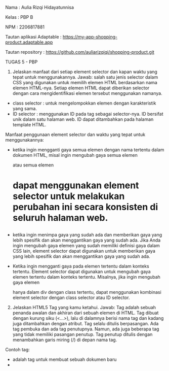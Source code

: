 Nama : Aulia Rizqi Hidayatunnisa

Kelas : PBP B

NPM : 2206817881

Tautan aplikasi Adaptable : https://my-app-shopping-product.adaptable.app

Tautan repository : https://github.com/auliarizqiqi/shopping-product.git

TUGAS 5 - PBP

1. Jelaskan manfaat dari setiap element selector dan kapan waktu yang tepat untuk menggunakannya.
Jawab: salah satu jenis selector dalam CSS yang digunakan untuk memilih elemen HTML berdasarkan nama elemen HTML-nya. Setiap elemen HTML dapat diberikan selector dengan cara mengidentifikasi elemen tersebut menggunakan namanya. 
- class selector : untuk mengelompokkan elemen dengan karakteristik yang sama.
- ID selector : menggunakan ID pada tag sebagai selector-nya. ID bersifat unik dalam satu halaman web. ID dapat ditambahkan pada halaman template HTML.

Manfaat penggunaan element selector dan waktu yang tepat untuk menggunakannya:

- ketika ingin mengganti gaya semua elemen dengan nama tertentu dalam dokumen HTML, misal ingin mengubah gaya semua elemen <p> atau semua elemen <h1> dapat menggunakan element selector untuk melakukan perubahan ini secara konsisten di seluruh halaman web.
   
- ketika ingin menimpa gaya yang sudah ada dan memberikan gaya yang lebih spesifik dan akan menggantikan gaya yang sudah ada. Jika Anda ingin mengubah gaya elemen yang sudah memiliki definisi gaya dalam CSS lain, element selector dapat digunakan untuk memberikan gaya yang lebih spesifik dan akan menggantikan gaya yang sudah ada.

- Ketika ingin mengganti gaya pada elemen tertentu dalam konteks tertentu. Element selector dapat digunakan untuk mengubah gaya elemen tertentu dalam konteks tertentu. Misalnya, jika ingin mengubah gaya elemen <p> hanya dalam div dengan class tertentu, dapat menggunakan kombinasi element selector dengan class selector atau ID selector.

2. Jelaskan HTML5 Tag yang kamu ketahui.
Jawab: Tag adalah sebuah penanda awalan dan akhiran dari sebuah elemen di HTML. Tag dibuat dengan kurung siku (<...>), lalu di dalamnya berisi nama tag dan kadang juga ditambahkan dengan atribut. Tag selalu ditulis berpasangan. Ada tag pembuka dan ada tag penutupnya. Namun, ada juga beberapa tag yang tidak memiliki pasangan penutup. Tag penutup ditulis dengan menambahkan garis miring (/) di depan nama tag.

Contoh tag:
- <html> adalah tag untuk membuat sebuah dokumen baru
- <title> adalah tag untuk membuat judul dari sebuah halaman
- <body> adalah tag untuk membuar body/tubuh dari sebuah halaman
- <p> adalah tag untuk membuat paragraf
- <button> adalah tag untuk membuat sebuah tombol yang dapat diklik

sumber: https://codepolitan.com/blog/pengenalan-html5-belajar-html

https://gilacoding.com/read/tag-tag-pada-html-beserta-fungsinya

https://www.petanikode.com/html-tag-elemen-atribut/

3. Jelaskan perbedaan antara margin dan padding.
Jawab: Margin: mengosongkan area di sekitar border (transparan), sedangkan Padding: mengosongkan area di sekitar konten (transparan).
Dalam CSS, margin adalah ruang di sekitar batas elemen, sedangkan padding adalah ruang antara batas elemen dan konten elemen. Dengan kata lain, properti margin mengontrol ruang di luar elemen, dan properti padding mengontrol ruang di dalam elemen.
Kegunaan margin:
- mengubah posisi elemen pada halaman
- atur jarak antar elemen terdekat
- menginginkan elemen yang tumpang tindih

Kegunaan padding;
- menambahkan spasi antara content dan border
- mengubah ukuran element

sumber: https://blog.hubspot.com/website/css-margin-vs-padding


4. Jelaskan perbedaan antara framework CSS Tailwind dan Bootstrap. Kapan sebaiknya kita menggunakan Bootstrap daripada Tailwind, dan sebaliknya?
Jawab: Perbedaan framework CSS Tailwind dan Bootstrap dari berbagai aspek:
- Desain
Bootstrap sering kali menghasilkan tampilan yang lebih konsisten di seluruh proyek karena menggunakan komponen yang telah didefinisikan.Sedangkan tailwind memberikan fleksibilitas dan adaptabilitas tinggi terhadap proyek

- Fleksibilitas
Bootstrap menggunakan gaya dan komponen yang telah didefinisikan, yang memiliki tampilan yang sudah jadi dan dapat digunakan secara langsung. Sedangkan tailwind membangun tampilan dengan menggabungkan kelas-kelas utilitas yang telah didefinisikan sebelumnya.

- Ukuran File
Bootstrap memiliki file CSS yang lebih besar dibandingkan dengan Tailwind CSS karena termasuk banyak komponen yang telah didefinisikan. Sedangkan tailwind CSS memiliki file CSS yang lebih kecil sedikit dibandingkan Bootstrap dan hanya akan memuat kelas-kelas utilitas yang ada.

- Pembelajaran
Bootstrap memiliki pembelajaran yang lebih cepat untuk pemula karena dapat mulai dengan komponen yang telah didefinisikan. Sedangkan tailwind CSS memiliki pembelajaran yang lebih curam karena memerlukan pemahaman terhadap kelas-kelas utilitas yang tersedia dan bagaimana menggabungkannya untuk mencapai tampilan yang diinginkan.

Sebaiknya kita menggunakan Bootstrap daripada Tailwind ketika kita ingin membuat proyek dengan desain tradisional yang membutuhkan kerangka kerja yang stabil dan mudah digunakan, memerlukan fitur dan komponen yang siap pakai, dan direkomendasikan untuk pemula karena dapat mulai dengan komponen yang telah didefinisikan. 
Namun, sebaiknya kita menggunakan Tailwind daripada Bootstrap ketika kita ingin menggunakan class yang sangat spesifik, dan memberikan kebebasan kreatif, serta membutuhkan ukuran file yang lebih ringan dan ketika kita menggunakan banyak class utilitas dalam kode, ukuran file CSS dapat meningkat.

sumber: tutorial 4 PBP

https://codepolitan.com/blog/perbedaan-bootstrap-dan-tailwind



5. Jelaskan bagaimana cara kamu mengimplementasikan checklist di atas secara step-by-step (bukan hanya sekadar mengikuti tutorial).
Jawab:
-  Kustomisasi desain pada templat HTML yang telah dibuat pada Tugas 4 dengan menggunakan CSS atau CSS framework (seperti Bootstrap, Tailwind, Bulma) dengan ketentuan sebagai berikut: 
    -  Kustomisasi halaman login, register, dan tambah inventori semenarik mungkin.
    - Kustomisasi halaman daftar inventori menjadi lebih berwarna maupun menggunakan apporach lain seperti menggunakan Card.

Saya menambahkan inventori berupa size atau ukuran dari produk tersebut menggunakan charField. Kustomisasi halaman login dan register dengan memberikan warna dan mengubah letak bar login agar berada di tengah dengan menambahkan potongan kode di file main.html
Saya juga menggunakan card yang sumbernya saya peroleh dari https://getbootstrap.com/docs/5.3/components/card/ menggunakan bootstrap pada halaman main.html 
Kemudian saya menambahkan fitur edit pada aplikasi dengan membuat fungsi baru bernama edit_product di file views.py yang ada pada subdeirektori main yang menerima parameter request dan id. Lalu membuat berkas html baru dengan nama edit_product.html pada subdirektori main/templates. Isi berkas tersebut dengan template potongan kode. Buka urls.py yang berada pada direktori main dan import fungsi edit_product yang sudah dibuat. Tambahkan path url ke dalam urlpatterns untuk mengakses fungsi yang sudah diimpor tadi. Buka main.html yang berada pada subdirektori main/templates. Tambahkan potongan kode berikut sejajar dengan elemen <td> terakhir agar terlihat tombol edit pada setiap baris tabel.

Kemudian saya membuat fungsi untuk menghapus data produk dengan membuat fungsi baru dengan nama delete_product yang menerima parameter request dan id pada views.py di folder main untuk menghapus data produk. Buka urls.py yang ada pada folder main dan impor fungsi yang sudah dibuat tadi. Tambahkan path url ke dalam urlpatterns untuk mengakses fungsi yang sudah diimpor. Bukalah berkas main.html yang ada pada folder main/templates dan ubahlah kode yang sudah ada menjadi seperti berikut agar terdapat tombol hapus untuk setiap produk.

- Menjawab beberapa pertanyaan berikut pada README.md pada root folder (silakan modifikasi README.md yang telah kamu buat sebelumnya; tambahkan subjudul untuk setiap tugas).
Menjawab semua pertanyaan di README.md, saya berikan keterangan setiap jawaban merupakan tugas ke berapa. 

- Melakukan add-commit-push ke GitHub.
Buka terminal dan masukkan perintah berikut untuk melakukan push ke Github:
git add .
git commit -m "tugas 5 selesai"
git push -u origin master


TUGAS 4 - PBP
1. Apa itu Django UserCreationForm, dan jelaskan apa kelebihan dan kekurangannya?
Jawab: UserCreationForm adalah impor formulir bawaan yang memudahkan pembuatan formulir pendaftaran pengguna dalam aplikasi web. Dengan formulir ini, pengguna baru dapat mendaftar dengan mudah di situs web Anda tanpa harus menulis kode dari awal.

Kelebihan: 
- Tidak perlu mendefinisikan form pendaftaran dari awal sehingga dapat mempercepat proses pengembangan aplikasi
- Form ini sudah memiliki validasi bawaaan untuk field-field yang ada, seperti memeriksa apakah nama user sudah atau belum


Kekurangan:
- Perlu membuat form custom sendiri jika ingin memberi field tambahan walaupun sudah disediakan form untuk kebutuhan dasar
- Hanya menangani pendaftaran user, jika ingin fitur lain seperti konfirmasi email harus menambahkannya sendiri


2. Apa perbedaan antara autentikasi dan otorisasi dalam konteks Django, dan mengapa keduanya penting?
Jawab:
- Autentikasi adalah proses verifikasi identitas pengguna. Dalam aplikasi web, hal ini biasanya melibatkan pemeriksaan kredensial pengguna (misalnya, nama pengguna dan kata sandi) terhadap database pengguna terdaftar. Jika kredensial yang diberikan cocok dengan pengguna di database, pengguna tersebut dianggap diautentikasi. Sistem autentikasi bawaan Django menyediakan kerangka kerja yang kuat dan fleksibel untuk mengelola otentikasi pengguna. Ini mencakup Usermodel untuk menyimpan informasi pengguna, serta tampilan dan formulir untuk menangani registrasi pengguna, login, dan manajemen kata sandi. Autentikasi penting untuk membedakan atau memastikan apakah user tersebut sama atau tidak dan memmastikan informasi sensitif hanya dapat diakses oleh user yang sah.

- Otorisasi adalah proses menentukan apa yang diperbolehkan user melakukan sesuatu ketika mereka berhasil diotentikasi. Setelah pengguna diautentikasi, langkah selanjutnya adalah menentukan apa yang boleh mereka lakukan dalam aplikasi. Proses ini dikenal sebagai otorisasi. Otorisasi biasanya didasarkan pada peran pengguna, grup, atau izin yang menentukan tindakan apa yang dapat dilakukan pengguna. Sistem otorisasi Django dibangun di atas sistem autentikasinya dan memungkinkan pengembang untuk mengontrol akses ke berbagai bagian aplikasi dengan mudah. Django menyediakan satu set izin default untuk model bawaannya (misalnya, menambah, mengubah, menghapus) dan mengizinkan pengembang untuk membuat izin khusus untuk model mereka sendiri.Dalam django menyediakan sistem otorisasi melalui model Permission dan sistem Group. Tanpa otorisasi semua user memungkinkan memiliki akses ke dalam semua bagian pada aplikasi sehingga dapat menimbulkan resiko keamanan dan privasi.

sumber: https://vegibit.com/understanding-djangos-authentication-and-authorization-system/


3. Apa itu cookies dalam konteks aplikasi web, dan bagaimana Django menggunakan cookies untuk mengelola data sesi pengguna?
Jawab: Cookies adalah potongan kecil data yang dikirim dari server ke browser user dan disimpan di sisi klien. Ketika browser mengakses server yang sama di masa depan, browser akan mengirim kembali cookie ini ke server.
Django menggunakan cookies untuk mengimplementasikan pengelolaan sesi secara default yang digunakan untuk mengelola sesi pengguna ddengan cara mengidentifikasi pengguna mengakses situs web, lalu server akan mengambil Session ID yang disimpan dalam cookie. Dengan cara ini, server dapat mengidentifikasi pengguna ketika membuat permintaan selanjutnya. Pada permintaan berikutnya, situs web mengirimkan cookie Session ID ke server. Django kemudian menggunakan cookie ini untuk mengambil data sesi dan membuatnya dapat diakses dalam kode. 

sumber: https://betterprogramming.pub/managing-sessions-in-django-92ef72db4c63


4. Apakah penggunaan cookies aman secara default dalam pengembangan web, atau apakah ada risiko potensial yang harus diwaspadai?
Jawab: Cookies yang digunakan dengan benar dan sesuai maka akan aman. Cookies dibuat untuk menyimpan data kecil di browser dan mengirimkannya kembali ke server web. Data yang disimpan dalam cookies tidak dapat diakses oleh pihak ketiga jika dienkripsi atau diberi sandi. Risiko potensial yang harus diwaspadai adalah jika cookies mengandung informasi sensitif seperti data pribadi, oleh karena itu penting untuk memastikan tidak ada informasi sensitif yang tidak dienkripsi. 


5. Jelaskan bagaimana cara kamu mengimplementasikan checklist di atas secara step-by-step (bukan hanya sekadar mengikuti tutorial).
Jawab: 

Checklist untuk tugas ini adalah sebagai berikut:

- Mengimplementasikan fungsi registrasi, login, dan logout untuk memungkinkan pengguna untuk mengakses aplikasi sebelumnya dengan lancar.
Jalankan virtual environment terlebih dahulu, lalu buka voews.py untuk membuat fungsi register yang menerima parameter request. Tambahkan beberapa import pada bagian paling atas termasuk import UserCreationForm untuk memudahkan pembuatan formulir. Tambahkan potongan kode ke dalam fungsi register, import fungsi yang dibuat, dan tambahkan path url. Lalu untuk membuat fungsi login buka views.py dan buat fungsi yang menerima parameteer request. Tambahkan import authenticate dan login pada bagian paling atas. Lalu tambahkan potongan kode ke dalam fungsi login untuk mengauntentikasi user yang ingin login, buat berkash HTML yang diisi dengan template untuk tampilan meminta user log in. Import fungsi yang sudah dibuat dan tambahkan path url untuk mengakses fungsi yang sudah diimpor. Kemudian untuk membuat fungsi logout buka views.py dan buatlah fungsi yang menerima parameter request, tambahkan import logout pada bagian paling atas, tambahkan potongan kode ke dalam fungsi logout yang sudah dibuat untuk melakukan mekanisme logout. Tambahkan potongan kode di dalam berkas main.html yang ada pada folder main/templates (setelah hyperlink tag). Lalu buka urls.py dan impor fungsi yang dibuat dan tambahkan path url ke dalam urlpatterns untuk mengakses fungsi yang sudah diimpor.

- Membuat dua akun pengguna dengan masing-masing tiga dummy data menggunakan model yang telah dibuat pada aplikasi sebelumnya untuk setiap akun di lokal.
Buat dua akun user, pada tugas ini misalnya saya membuat akun dengan username "kiki" dan "auliarizqi" dengan tiga dummy data untuk setiap akun dengan menambahkan add product

- Menghubungkan model Item dengan User.
Buka models.py yang ada pada subdirektori main dan tambahkan kode untuk mengimpor model. Pada model Product yang sudah dibuat, tambahkan potongan kode untuk menghubungkan satu produk dengan satu user melalui sebuah relationship, dimana sebuah produk pasti terasosiasikan dengan seorang user. Buka views.py yang ada pada subdirektori main, dan ubah potongan kode pada fungsi create_product. Ubah fungsi show_maim agar dapat menampilkan objek Product yang terasosiasikan dengan pengguna yang sedang login. Simpan semua perubahan dan lakukan migrasi model dan lakukan python manage.py migrate untuk mengaplikasikan migrasi yang dilakukan pada poin sebelumnya.

- Menampilkan detail informasi pengguna yang sedang logged in seperti username dan menerapkan cookies seperti last login pada halaman utama aplikasi.
Menerapkan cookies untuk last login untuk menyimpan informasi seperti waktu last login user dengan mengubah fungsi logout_user menjadi potongan kode yang sesuai dan mengandung kode response.delete_cookie('last_login') yang berfungsi untuk menghapus cookie last_login saat pengguna melakukan logout. Buka berkas main.html dan tambahkan potongan kode di antara tabel dan tombol logout untuk menampilkan data last login. Untuk dapat melihat data cookies last_login, dapat mengakses fitur inspect elemen dan membuka bagian Application/Storage. Lalu klik bagian cookies dan dapat lihat data cookies yang tersedia. Selain last_login, kita juga dapat melihat data sessionid dan csrftoken. Jika kita melakukan logout dan membuka riwayat cookie, maka cookie yang telah dibuat sebelumnya akan hilang dan dibuat ulang ketika kita login kembali.

- Menjawab beberapa pertanyaan berikut pada README.md pada root folder (silakan modifikasi README.md yang telah kamu buat sebelumnya; tambahkan subjudul untuk setiap tugas).

- Melakukan add-commit-push ke GitHub.
Lakukan addd-commit-push ke Github dengan cara:
git add .
git commit -m "ini pesan commit"
git push -u origin master

TUGAS 3 - PBP

1. Apa perbedaan antara form POST dan form GET dalam Django?
Jawab: form POST adalah metode untuk mengirim data dari browser ke server menggunakan metode HTTP POST. Form GET adalah metode untuk mengirim data dari browser ke server menggunakan metode HTTP GET. Terdapat perbedaan antara keduanya, yaitu:

- Data yang dikirimkan dengan metode GET akan terlihat di URL sehingga tidak cocok untuk data sensitif seperti kata sandi atau informasi pribadi. Sedangkan metode POST lebih aman untuk mengirim data sensitif karena data tersebut tidak terlihat di URL

- Metode GET biasanya digunakan ketika ingin mengambil data dari server tanpa mengubah data tersebut. Sedangkan metode POST digunakan ketika kita ingin mengirim data ke server untuk membuat, memperbaru, atau menghapus data. 

- Metode POST tidak dibatasi panjang string, sedangkan metode GET dibatasi panjang string

- Data yang dikirim dengan metode POST tidak tersimpan dalam riwayat penelusuran oleh browser, sedangkan metode GET dapat menyimpan data yang dikirim dalam riwayat penelusuran.

2. Apa perbedaan utama antara XML, JSON, dan HTML dalam konteks pengiriman data?
Jawab: 
- HTML atau HyperText Markup Language merupakan sebuah markup language yang berfokus pada penyajian data dalam bentuk halaman web dan tidak digunakan secara umum untuk pertukaran data.
- XML atau Extensible Markup Language merupakan suatu markup language yang menyimpan data dalam format teks dan tag sederhana. Digunakan untuk pertukaran data antara berbagai sistem yang memiliki struktur data yang berbeda.
- JSON atau JavaScript Object Notation merupakan suatu format yang dibuat di atas JavaScript untuk merepresentasikan data dalam bentuk key dan value. Cocok untuk pertukaran data antara server dan klien web.

3. Mengapa JSON sering digunakan dalam pertukaran data antara aplikasi web modern?
Jawab: Karena JSON merupakan format pertukaran data yang sangat ringan serta lebih mudah dibaca dan ditulis oleh manusia, sehingga mudah untuk diterjemahkan dan dibuat (generate) oleh komputer.


4. Jelaskan bagaimana cara kamu mengimplementasikan checklist di atas secara step-by-step (bukan hanya sekadar mengikuti tutorial).
Jawab: 

- Membuat input form untuk menambahkan objek model pada app sebelumnya
Membuat berkas baru pada direktori main dengan nama forms.py dan menambahkan kode ke dalam berkas tersebut. Buka berkas views.py yang ada pada folder main dan menambahkan beberapa import. Lalu membuat fungsi baru pada berkas tersebut yang menerima parameter request dan menambahkan kode untuk menghasilkan formulir yang dapat menambahkan data produk secara otomatis ketika data di-submit dari form. Kemudian mengubah fungsi show_main dengan menambahkan kode, import fungsi create-product di urls.py, dan menambahkan path url. Lalu membuat berkas HTML baru pada direktori main/templates isi dengan beberapa kode, buka main.html dan tambahkan kode untuk menampilkan data produk dalam bentuk tabel serta tombol yang akan redirect ke halaman form.

- Menambahkan 5 Fungsi Views
Membuat view baru dalam django untuk melihat objek yang sudah ditambahkan dalam berbagai format seperti HTML, XML, JSON, XML by ID, dan JSON by ID. Tambahkan fungsi dan path url untuk membuat view baru di urls.py

-  Membuat routing URL untuk masing-masing views yang telah ditambahkan pada poin 2
Konfigurasikan URL routing di Django untuk setiap view yang telah dibuat dengan import modul-modul yang diperlukan dan desfinisikan pola URL di dalam berkas urls.py

- Menjawab beberapa pertanyaan berikut pada README.md pada root folder.
Buka berkas README.md pada direktori lokal dan jawab pertanyaan-pertanyaan di berkas tersebut.

- Mengakses kelima URL di poin 2 menggunakan Postman, membuat screenshot dari hasil akses URL pada Postman, dan menambahkannya ke dalam README.md.


Gambar Postman - HTML 
![Alt Text](/Gambar_Postman/Postman_HTML_AuliaRizqi.png)



Gambar Postman - XML
![Alt Text](/Gambar_Postman/Postman_XML_AuliaRizqi.png)



Gambar Postman - XML by ID 1
![Alt Text](/Gambar_Postman/Postman_XML_ID1_AuliaRizqi.png)



Gambar Postman - XML by ID 2
![Alt Text](/Gambar_Postman/Postman_XML_ID2_AuliaRizqi.png)



Gambar Postman - XML by ID 3
![Alt Text](/Gambar_Postman/Postman_XML_ID3_AuliaRizqi.png)



Gambar Postman - XML by ID 4
![Alt Text](/Gambar_Postman/Postman_XML_ID4_AuliaRizqi.png)



Gambar Postman - JSON 
![Alt Text](/Gambar_Postman/Postman_JSON_AuliaRizqi.png)



Gambar Postman - JSON by ID 1
![Alt Text](/Gambar_Postman/Postman_JSON_ID1_AuliaRizqi.png)



Gambar Postman - JSON by ID 2
![Alt Text](/Gambar_Postman/Postman_JSON_ID2_AuliaRizqi.png)



Gambar Postman - JSON by ID 3
![Alt Text](/Gambar_Postman/Postman_JSON_ID3_AuliaRizqi.png)



Gambar Postman - JSON by ID 4
![Alt Text](/Gambar_Postman/Postman_JSON_ID4_AuliaRizqi.png)



- Melakukan add-commit-push ke GitHub.
Tambahkan semua perubahan ke repositori Github menggunakan perintah git add, git commit, dan git push. Pastikan projek di Github sudah terupdate.

TUGAS 2 

1. Jelaskan bagaimana cara kamu mengimplementasikan checklist di atas secara step-by-step (bukan hanya sekadar mengikuti tutorial).

Jawab:
- Membuat Proyek Django baru:

Setelah membuat repository baru di github dan menjalankan proses konfigurasi dan sebagainya, selanjutnya untuk membuat proyek django yang baru adalah dengan membuka terminal atau command prompt dan buat proyek Django baru dengan perintah: django-admin startproject namaprojek.

- Membuat Aplikasi dengan nama 'main':

Untuk membuat aplikasi main, buka terminal dan masuk ke direktori proyek Django yang baru dibuat.
Lalu jalankan terminal dengan perintah: python manage.py startapp main, lalu mendaftarkan aplikasi main ke dalam proyek pada berkas settings.py

- Melakukan Routing pada proyek:

Membuat berkas urls.py dalam proyek Django dan tambahkan routing untuk aplikasi 'main'dengan menambahkan beberapa kode pada berkas urls.py
Pastikan telah menghubungkan URL dengan tampilan main dengan mengimpor fungsi include dari django.urls

- Membuat Model dengan nama 'Item':

Membuka berkas models.py dalam aplikasi 'main' lalu buat model item dengan atribut yang sesuai dengan permintaan checklist, seperti name, amount, description. Isi berkas tersebut dengan kode untuk mengimpor models dari django.db. Seetelah itu, membuat dan mengaplikasikan migrasi model dengan menjalankan perintah python manage.py makemigrations dan python manage.py migrate.


- Membuat Fungsi pada 'views.py':

Buka berkas views.py dalam berkas aplikasi 'main' dan menambahkan baris-baris impor from django.shortcuts import render di bagian paling atas berkas untuk mengintegrasikan komponen MVT. Lalu tambahkan fungsi show_main di bawah impor untuk mengatur permintaan HTTP dan mengembalikan tampilan yang sesuai.

- Membuat sebuah Routing Aplikasi 'main':

Buat berkas urls.py dalam direktori 'main'dan isi dengan barisan kode yang sesuai. Tambahkan rute url untuk mengarahkan ke tampilan main di dalam variabel urlpatterns.
Lalu jalankan proyek Django dengan perintah python manage.py runserver. Buka website loca;host di browser untuk melihat halaman yang sudah dibuat.

- Deployment ke Adaptable:

Login pada akun Adaptable dan klik tombol New App untuk membuat aplikasi. Lalu hubungkan dengan repository pada github yang akan digunakan, pilih template deployment, dan pilih tipe baris data yang akan digunakan. Sesuaikan versi python, masukkan perintah pada bagian start command, dan masukkan nama aplikasi yang akan menjadi nama domain situs web aplikasi. Kemudian klik Deploy App untuk memulai proses deployment aplikasi.

- Membuat README.md:

Buat berkas README.md yang berisi tautan menuju aplikasi yang telah di-deploy ke Adaptable.
Jawab pertanyaan-pertanyaan yang tercantum dalam checklist dengan jelas.

2. Buatlah bagan yang berisi request client ke web aplikasi berbasis Django beserta responnya dan jelaskan pada bagan tersebut kaitan antara urls.py, views.py, models.py, dan berkas html.

Jawab: ![Gambar Bagan Aulia Rizqi](Bagan_AuliaRizqi.jpg)


3. Jelaskan mengapa kita menggunakan virtual environment? Apakah kita tetap dapat membuat aplikasi web berbasis Django tanpa menggunakan virtual environment?

Jawab: Virtual environment berguna untuk mengisolasi package serta dependencies dari aplikasi sehingga tidak bertabrakan dengan versi lain yang ada pada komputer. Virtual environment ini juga berguna untuk memastikan kalau versi dari sebuah library yang digunakan di satu project tidak akan berubah apabila kita melakukan sebuah update di library yang sama di project lain-nya. Tanpa virtual environment, mungkin ada kesulitan dalam mengelola dependensi proyek yang berbeda.


4. Jelaskan apakah itu MVC, MVT, MVVM dan perbedaan dari ketiganya.

Jawab: MVT adalah singkatan dari Model-View-Template. MVT adalah sebuah konsep arsitektur yang digunakan dalam pengembangan web untuk memisahkan komponen-komponen utama dari sebuah aplikasi. Konsep ini memungkinkan pengembang web untuk mengorganisasi dan mengelola kode dengan lebih terstruktur.


MVC adalah singkatan dari Model-View-Controller yaitu pola desain yang memisahkan aplikasi menjadi tiga komponen utama: Model (logika bisnis dan data), View (tampilan yang diperlihatkan kepada pengguna), dan Controller (menerima input dari pengguna dan mengirimkannya ke Model atau View).


MVVM adalah singkatan dari Model-View-ViewModel yaitu pola desain yang sering digunakan dalam pengembangan aplikasi berbasis antarmuka pengguna (UI). Model mengurus data, View adalah tampilan yang diperlihatkan kepada pengguna, dan ViewModel adalah perantara antara Model dan View yang mengatur tampilan dan pembaruan data.


Perbedaan utama antara MVC (Model-View-Controller), MVT (Model-View-Template), dan MVVM (Model-View-ViewModel) adalah dalam cara mereka mengatur dan mengelola komponen-komponen inti dalam pengembangan perangkat lunak. MVC memisahkan aplikasi menjadi Model (logika bisnis), View (tampilan), dan Controller (pengendali) dengan pengendali yang menghubungkan Model dan View. MVT, yang umumnya digunakan dalam kerangka kerja web Django, memisahkan Model (data), View (logika tampilan), dan Template (tampilan) dengan Template sebagai pengganti Controller. Sedangkan MVVM, yang sering digunakan dalam pengembangan aplikasi berbasis antarmuka pengguna (UI), memisahkan Model (data), View (tampilan), dan ViewModel (logika tampilan) dengan ViewModel berperan sebagai perantara antara Model dan View.

